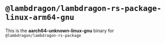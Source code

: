 # `@lambdragon/lambdragon-rs-package-linux-arm64-gnu`

This is the **aarch64-unknown-linux-gnu** binary for `@lambdragon/lambdragon-rs-package`
